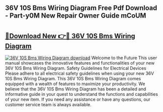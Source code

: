 ## 36V 10S Bms Wiring Diagram Free Pdf Download - Part-y0M New Repair Owner Guide mCoUM

# <h2><a href="http://dfmz3t0.blite.top/?on=36V+10S+Bms+Wiring+Diagram">🔗Download New 👉🔴 36V 10S Bms Wiring Diagram</a></h2>

[![36V 10S Bms Wiring Diagram download](https://i.imgur.com/lujVjoI.png)](http://dfmz3t0.blite.top/?on=36V+10S+Bms+Wiring+Diagram)
Welcome to the Future This user manual showcases the innovative features and functionalities of your new 36V 10S Bms Wiring Diagram. Safety Guidelines for Electrical Devices Please adhere to all electrical safety guidelines when using your new 36V 10S Bms Wiring Diagram. This 36V 10S Bms Wiring Diagram comes equipped with a wealth of features to maximize your productivity. We believe that the 36V 10S Bms Wiring Diagram has been a detailed and informative guide in your quest to understand the functions and capabilities of your new item. If you need any assistance or have any questions, our customer service team is always available.
